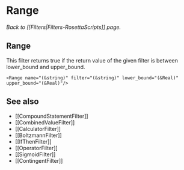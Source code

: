 # Range
*Back to [[Filters|Filters-RosettaScripts]] page.*
## Range

This filter returns true if the return value of the given filter is between lower\_bound and upper\_bound.

```
<Range name="(&string)" filter="(&string)" lower_bound="(&Real)" upper_bound="(&Real)"/>
```

## See also

* [[CompoundStatementFilter]]
* [[CombinedValueFilter]]
* [[CalculatorFilter]]
* [[BoltzmannFilter]]
* [[IfThenFilter]]
* [[OperatorFilter]]
* [[SigmoidFilter]]
* [[ContingentFilter]]
